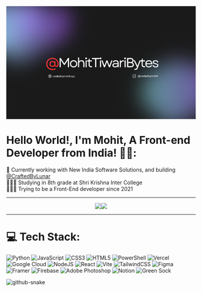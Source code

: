 <div style="width: 100%; height: 300px; overflow: hidden; position: relative;">
  <img style="object-fit: cover; width: 100%; height: 100%;" src="banner_github.png" alt="GitHub Banner" />
</div>


# Hello World!, I'm Mohit, A Front-end Developer from India! 👋🏼:
🛜 Currently working with New India Software Solutions, and building [@CraftedByLunar](https://github.com/CraftedByLunar)<br>👨🏼‍🎓 Studying in 8th grade at Shri Krishna Inter College<br>👨🏼‍💻 Trying to be a Front-End developer since 2021

---

<div style="width: 100%; display: flex; justify-content: center; align-items: center; flex-wrap: wrap;">
  <img src="https://github-readme-stats.hackclub.dev/api/wakatime?username=2499&api_domain=hackatime.hackclub.com&theme=darcula&custom_title=Hackatime+Stats&layout=compact&cache_seconds=0&langs_count=8"/>
  <img src="https://github-readme-streak-stats.herokuapp.com/?user=MohitTiwariBytes&theme=dracula&hide_border=true"/>
</div>




---

# 💻 Tech Stack:
![Python](https://img.shields.io/badge/python-3670A0?style=for-the-badge&logo=python&logoColor=ffdd54) ![JavaScript](https://shields.io/badge/JavaScript-F7DF1E?logo=JavaScript&logoColor=000&style=flat-square) ![CSS3](https://img.shields.io/badge/css3-%231572B6.svg?style=for-the-badge&logo=css3&logoColor=white) ![HTML5](https://img.shields.io/badge/html5-%23E34F26.svg?style=for-the-badge&logo=html5&logoColor=white) ![PowerShell](https://img.shields.io/badge/PowerShell-%235391FE.svg?style=for-the-badge&logo=powershell&logoColor=white) ![Vercel](https://img.shields.io/badge/vercel-%23000000.svg?style=for-the-badge&logo=vercel&logoColor=white) ![Google Cloud](https://img.shields.io/badge/GoogleCloud-%234285F4.svg?style=for-the-badge&logo=google-cloud&logoColor=white) ![NodeJS](https://img.shields.io/badge/node.js-6DA55F?style=for-the-badge&logo=node.js&logoColor=white) ![React](https://img.shields.io/badge/react-%2320232a.svg?style=for-the-badge&logo=react&logoColor=%2361DAFB) ![Vite](https://img.shields.io/badge/vite-%23646CFF.svg?style=for-the-badge&logo=vite&logoColor=white) ![TailwindCSS](https://img.shields.io/badge/tailwindcss-%2338B2AC.svg?style=for-the-badge&logo=tailwind-css&logoColor=white) ![Figma](https://img.shields.io/badge/figma-%23F24E1E.svg?style=for-the-badge&logo=figma&logoColor=white) ![Framer](https://img.shields.io/badge/Framer-black?style=for-the-badge&logo=framer&logoColor=blue) ![Firebase](https://img.shields.io/badge/Firebase-039BE5?style=for-the-badge&logo=Firebase&logoColor=white) ![Adobe Photoshop](https://img.shields.io/badge/adobe%20photoshop-%2331A8FF.svg?style=for-the-badge&logo=adobe%20photoshop&logoColor=white) ![Notion](https://img.shields.io/badge/Notion-%23000000.svg?style=for-the-badge&logo=notion&logoColor=white) ![Green Sock](https://img.shields.io/badge/green%20sock-88CE02?style=for-the-badge&logo=greensock&logoColor=white)

<picture>
  <source media="(prefers-color-scheme: dark)" srcset="https://raw.githubusercontent.com/tobiasmeyhoefer/tobiasmeyhoefer/output/github-snake-dark.svg" />
  <source media="(prefers-color-scheme: light)" srcset="https://raw.githubusercontent.com/tobiasmeyhoefer/tobiasmeyhoefer/output/github-snake.svg" />
  <img alt="github-snake" src="https://raw.githubusercontent.com/tobiasmeyhoefer/tobiasmeyhoefer/output/github-snake.svg" />
</picture>
